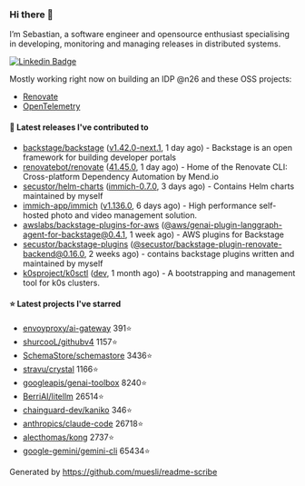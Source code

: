 ### Hi there 👋

I’m Sebastian, a software engineer and opensource enthusiast specialising in developing, monitoring and managing releases in distributed systems.    

[![Linkedin Badge](https://img.shields.io/badge/-LinkedIn-blue?style=flat&logo=Linkedin&logoColor=white&link=https://www.linkedin.com/in/sebastian-poxhofer/)](https://www.linkedin.com/in/sebastian-poxhofer/)

Mostly working right now on building an IDP @n26 and these OSS projects:
- [Renovate](https://github.com/renovatebot/renovate)
- [OpenTelemetry](https://github.com/open-telemetry)



#### 🚀 Latest releases I've contributed to

- [backstage/backstage](https://github.com/backstage/backstage) ([v1.42.0-next.1](https://github.com/backstage/backstage/releases/tag/v1.42.0-next.1), 1 day ago) - Backstage is an open framework for building developer portals
- [renovatebot/renovate](https://github.com/renovatebot/renovate) ([41.45.0](https://github.com/renovatebot/renovate/releases/tag/41.45.0), 1 day ago) - Home of the Renovate CLI: Cross-platform Dependency Automation by Mend.io
- [secustor/helm-charts](https://github.com/secustor/helm-charts) ([immich-0.7.0](https://github.com/secustor/helm-charts/releases/tag/immich-0.7.0), 3 days ago) - Contains Helm charts maintained by myself
- [immich-app/immich](https://github.com/immich-app/immich) ([v1.136.0](https://github.com/immich-app/immich/releases/tag/v1.136.0), 6 days ago) - High performance self-hosted photo and video management solution.
- [awslabs/backstage-plugins-for-aws](https://github.com/awslabs/backstage-plugins-for-aws) ([@aws/genai-plugin-langgraph-agent-for-backstage@0.4.1](https://github.com/awslabs/backstage-plugins-for-aws/releases/tag/%40aws/genai-plugin-langgraph-agent-for-backstage%400.4.1), 1 week ago) - AWS plugins for Backstage
- [secustor/backstage-plugins](https://github.com/secustor/backstage-plugins) ([@secustor/backstage-plugin-renovate-backend@0.16.0](https://github.com/secustor/backstage-plugins/releases/tag/%40secustor/backstage-plugin-renovate-backend%400.16.0), 2 weeks ago) - contains backstage plugins written and maintained by myself
- [k0sproject/k0sctl](https://github.com/k0sproject/k0sctl) ([dev](https://github.com/k0sproject/k0sctl/releases/tag/dev), 1 month ago) - A bootstrapping and management tool for k0s clusters.

#### ⭐ Latest projects I've starred

- [envoyproxy/ai-gateway](https://github.com/envoyproxy/ai-gateway) 391⭐
- [shurcooL/githubv4](https://github.com/shurcooL/githubv4) 1157⭐
- [SchemaStore/schemastore](https://github.com/SchemaStore/schemastore) 3436⭐
- [stravu/crystal](https://github.com/stravu/crystal) 1166⭐
- [googleapis/genai-toolbox](https://github.com/googleapis/genai-toolbox) 8240⭐
- [BerriAI/litellm](https://github.com/BerriAI/litellm) 26514⭐
- [chainguard-dev/kaniko](https://github.com/chainguard-dev/kaniko) 346⭐
- [anthropics/claude-code](https://github.com/anthropics/claude-code) 26718⭐
- [alecthomas/kong](https://github.com/alecthomas/kong) 2737⭐
- [google-gemini/gemini-cli](https://github.com/google-gemini/gemini-cli) 65434⭐



Generated by https://github.com/muesli/readme-scribe

